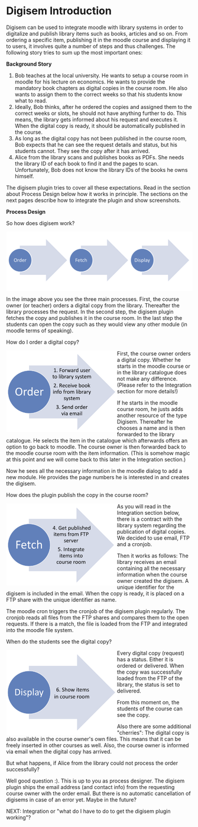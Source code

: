 Digisem Introduction
============

<p>
Digisem can be used to integrate moodle with library systems in order to digitalize and publish library items such as books, articles and so on. From ordering a specific item, publishing it in the moodle course and displaying it to users, it involves quite a number of steps and thus challenges. The following story tries to sum up the most important ones:
</p>

<p><strong>Background Story</strong></p>
<ol>
<li>Bob teaches at the local university. He wants to setup a course room in moodle for his lecture on economics. He wants to provide the mandatory book chapters as digital copies in the course room. He also wants to assign them to the correct weeks so that his students know what to read. </li>
<li>Ideally, Bob thinks, after he ordered the copies and assigned them to the correct weeks or slots, he should not have anything further to do. This means, the library gets informed about his request and executes it. When the digital copy is ready, it should be automatically published in the course. </li>
<li>As long as the digital copy has not been published in the course room, Bob expects that he can see the request details and status, but his students cannot. They see the copy after it has arrived. </li>
<li>Alice from the library scans and publishes books as PDFs. She needs the library ID of each book to find it and the pages to scan. Unfortunately, Bob does not know the library IDs of the books he owns himself. </li>
</ol>

<p>The digisem plugin tries to cover all these expectations. Read in the section about Process Design below how it works in principle. The sections on the next pages describe how to integrate the plugin and show screenshots. </p>

<p><strong>Process Design</strong></p>
<p>So how does digisem work? </p>
<img src="imgs/digisem-process.png" width=800 align="top" />
<p>In the image above you see the three main processes. First, the course owner (or teacher) orders a digital copy from the library. Thereafter the library processes the request. In the second step, the digisem plugin fetches the copy and publishes it in the course room. In the last step the students can open the copy such as they would view any other module (in moodle terms of speaking). </p>
<p>How do I order a digital copy? </p>
<img src="imgs/digisem-order.png" width=300 align="left" />
<p>First, the course owner orders a digital copy. Whether he starts in the moodle course or in the library catalogue does not make any difference. (Please refer to the Integration section for more details!)</p>
<p>If he starts in the moodle course room, he justs adds another resource of the type Digisem. Thereafter he chooses a name and is then forwarded to the library catalogue. He selects the item in the catalogue which afterwards offers an option to go back to moodle. The course owner is then forwarded back to the moodle course room with the item information. (This is somehow magic at this point and we will come back to this later in the Integration section.)</li>
<p>Now he sees all the necessary information in the moodle dialog to add a new module. He provides the page numbers he is interested in and creates the digisem. </p>
<p>How does the plugin publish the copy in the course room? </p>
<img src="imgs/digisem-fetch.png" width=300 align="left" />
<p>As you will read in the Integration section below, there is a contract with the library system regarding the publication of digital copies. We decided to use email, FTP and a cronjob. </p>
<p>Then it works as follows: The library receives an email containing all the necessary information when the course owner created the digisem. A unique identifier for the digisem is included in the email. When the copy is ready, it is placed on a FTP share with the unique identifier as name. </p>
<p>The moodle cron triggers the cronjob of the digisem plugin regularly. The cronjob reads all files from the FTP shares and compares them to the open requests. If there is a match, the file is loaded from the FTP and integrated into the moodle file system. </p>
<p>When do the students see the digital copy? </p>
<img src="imgs/digisem-display.png" width=300 align="left" />
<p>Every digital copy (request) has a status. Either it is ordered or delivered. When the copy was successfully loaded from the FTP of the library, the status is set to delivered. </p>
<p>From this moment on, the students of the course can see the copy. </p>
<p>Also there are some additional "cherries": The digital copy is also available in the course owner's own files. This means that it can be freely inserted in other courses as well. Also, the course owner is informed via email when the digital copy has arrived. </p>
<p>But what happens, if Alice from the library could not process the order successfully?</p>
<p>Well good question :). This is up to you as process designer. The digisem plugin ships the email address (and contact info) from the requesting course owner with the order email. But there is no automatic cancellation of digisems in case of an error yet. Maybe in the future? </p>
<p>NEXT: Integration or "what do I have to do to get the digisem plugin working"?</p>
